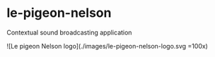 # le-pigeon-nelson

Contextual sound broadcasting application

![Le pigeon Nelson logo](./images/le-pigeon-nelson-logo.svg =100x)
